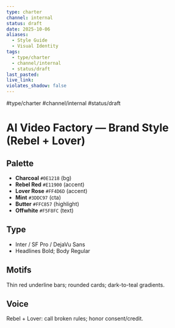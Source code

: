 ```yaml
---
type: charter
channel: internal
status: draft
date: 2025-10-06
aliases:
  - Style Guide
  - Visual Identity
tags:
  - type/charter
  - channel/internal
  - status/draft
last_pasted:
live_link:
violates_shadow: false
---
```


#type/charter #channel/internal #status/draft

# AI Video Factory — Brand Style (Rebel + Lover)

## Palette

- **Charcoal** `#0E1218` (bg)
- **Rebel Red** `#E11900` (accent)
- **Lover Rose** `#FF4D6D` (accent)
- **Mint** `#3DDC97` (cta)
- **Butter** `#FFC857` (highlight)
- **Offwhite** `#F5F8FC` (text)

## Type

- Inter / SF Pro / DejaVu Sans
- Headlines Bold; Body Regular

## Motifs

Thin red underline bars; rounded cards; dark-to-teal gradients.

## Voice

Rebel + Lover: call broken rules; honor consent/credit.
